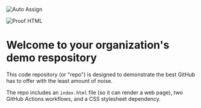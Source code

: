 ![Auto Assign](https://github.com/TeamM-KNUST/demo-repository/actions/workflows/auto-assign.yml/badge.svg)

![Proof HTML](https://github.com/TeamM-KNUST/demo-repository/actions/workflows/proof-html.yml/badge.svg)

# Welcome to your organization's demo respository
This code repository (or "repo") is designed to demonstrate the best GitHub has to offer with the least amount of noise.

The repo includes an `index.html` file (so it can render a web page), two GitHub Actions workflows, and a CSS stylesheet dependency.
